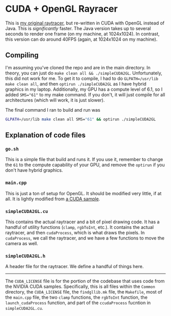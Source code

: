 # CUDA + OpenGL Rayracer

This is [my original raytracer](https://github.com/coconutmacaroon/raytracer), but re-written in CUDA with OpenGL instead of Java. This is _significantly_ faster. The Java version takes up to several seconds to render one frame (on my machine, at 1024x1024). In contrast, this version can do around 40FPS (again, at 1024x1024 on my machine).

## Compiling

I'm assuming you've cloned the repo and are in the main directory. In theory, you can just do `make clean all && ./simpleCUDA2GL`. Unfortunately, this did not work for me. To get it to compile, I had to do `GLPATH=/usr/lib make clean all`, and then `optirun ./simpleCUDA2GL` as I have hybrid graphics in my laptop. Additionally, my GPU has a compute level of 6.1, so I added `SMS="61"` to my make command. If you don't, it will just compile for all architectures (which will work, it is just slower).

The final command I ran to build and run was

```bash
GLPATH=/usr/lib make clean all SMS="61" && optirun ./simpleCUDA2GL
```

## Explanation of code files

### `go.sh`

This is a simple file that build and runs it. If you use it, remember to change the `61` to the compute capability of your GPU, and remove the `optirun` if you don't have hybrid graphics.

### `main.cpp`

This is just a ton of setup for OpenGL. It should be modified very little, if at all. It is lightly modified from [a CUDA sample](https://github.com/NVIDIA/cuda-samples/blob/master/Samples/0_Introduction/simpleCUDA2GL/main.cpp).

### `simpleCUDA2GL.cu`

This contains the actual raytracer and a bit of pixel drawing code. It has a handful of utility functions (`clamp`, `rgbToInt`, etc.). It contains the actual raytracer, and then `cudaProcess`, which is what draws the pixels. In `cudaProcess`, we call the raytracer, and we have a few functions to move the camera as well.

### `simpleCUDA2GL.h`

A header file for the raytracer. We define a handful of things here.

-----

The `CUDA_LICENSE` file is for the portion of the codebase that uses code from the NVIDIA CUDA samples. Specifically, this is all files within the `Common` directory, the `CUDA_LICENSE` file, the `findgllib.mk` file, the `Makefile`, most of the `main.cpp` file, the two `clamp` functions, the `rgbToInt` function, the `launch_cudaProcess` function, and part of the `ccudaProcess` fucntion in `simpleCUDA2GL.cu`.
